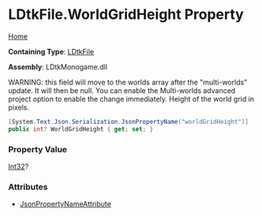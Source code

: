 # LDtkFile\.WorldGridHeight Property

[Home](../../../README.md)

**Containing Type**: [LDtkFile](../README.md)

**Assembly**: LDtkMonogame\.dll

  
WARNING: this field will move to the worlds array after the "multi\-worlds" update\.
It will then be null\. You can enable the Multi\-worlds advanced project option to enable
the change immediately\.  Height of the world grid in pixels\.

```csharp
[System.Text.Json.Serialization.JsonPropertyName("worldGridHeight")]
public int? WorldGridHeight { get; set; }
```

### Property Value

[Int32](https://docs.microsoft.com/en-us/dotnet/api/system.int32)?

### Attributes

* [JsonPropertyNameAttribute](https://docs.microsoft.com/en-us/dotnet/api/system.text.json.serialization.jsonpropertynameattribute)

